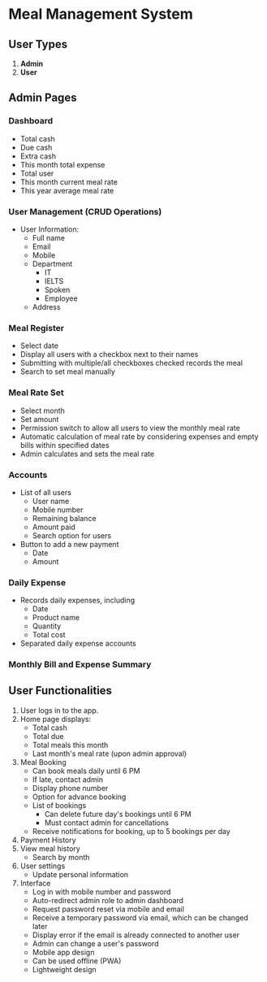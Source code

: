 # Meal Management System

## User Types

1. **Admin**
2. **User**

## Admin Pages

### Dashboard

- Total cash
- Due cash
- Extra cash
- This month total expense
- Total user
- This month current meal rate
- This year average meal rate

### User Management (CRUD Operations)

- User Information:
  - Full name
  - Email
  - Mobile
  - Department
    - IT
    - IELTS
    - Spoken
    - Employee
  - Address

### Meal Register

- Select date
- Display all users with a checkbox next to their names
- Submitting with multiple/all checkboxes checked records the meal
- Search to set meal manually

### Meal Rate Set

- Select month
- Set amount
- Permission switch to allow all users to view the monthly meal rate
- Automatic calculation of meal rate by considering expenses and empty bills within specified dates
- Admin calculates and sets the meal rate

### Accounts

- List of all users
  - User name
  - Mobile number
  - Remaining balance
  - Amount paid
  - Search option for users
- Button to add a new payment
  - Date
  - Amount

### Daily Expense

- Records daily expenses, including
  - Date
  - Product name
  - Quantity
  - Total cost
- Separated daily expense accounts

### Monthly Bill and Expense Summary

## User Functionalities

1. User logs in to the app.
2. Home page displays:
   - Total cash
   - Total due
   - Total meals this month
   - Last month's meal rate (upon admin approval)
3. Meal Booking
   - Can book meals daily until 6 PM
   - If late, contact admin
   - Display phone number
   - Option for advance booking
   - List of bookings
     - Can delete future day's bookings until 6 PM
     - Must contact admin for cancellations
   - Receive notifications for booking, up to 5 bookings per day
4. Payment History
5. View meal history
   - Search by month
6. User settings
   - Update personal information
7. Interface
   - Log in with mobile number and password
   - Auto-redirect admin role to admin dashboard
   - Request password reset via mobile and email
   - Receive a temporary password via email, which can be changed later
   - Display error if the email is already connected to another user
   - Admin can change a user's password
   - Mobile app design
   - Can be used offline (PWA)
   - Lightweight design
